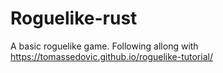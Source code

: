 # Roguelike-rust
A basic roguelike game.
Following allong with https://tomassedovic.github.io/roguelike-tutorial/
